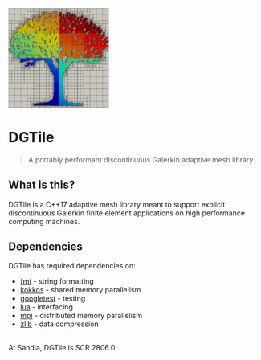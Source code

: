<img src="logo.png" width="200">

# DGTile
> A portably performant discontinuous Galerkin adaptive mesh library

## What is this?

DGTile is a C++17 adaptive mesh library meant to support explicit
discontinuous Galerkin finite element applications on high performance
computing machines.

## Dependencies

DGTile has required dependencies on:

  * [fmt](https://github.com/fmtlib/fmt) - string formatting
  * [kokkos](https://github.com/kokkos/kokkos) - shared memory parallelism
  * [googletest](https://github.com/google/googletest) - testing
  * [lua](https://gitlab.com/codelibre/lua/lua-cmake) - interfacing
  * [mpi](https://www.open-mpi.org/) - distributed memory parallelism
  * [zlib](https://github.com/zlib-ng/zlib-ng) - data compression

##

At Sandia, DGTile is SCR 2806.0
